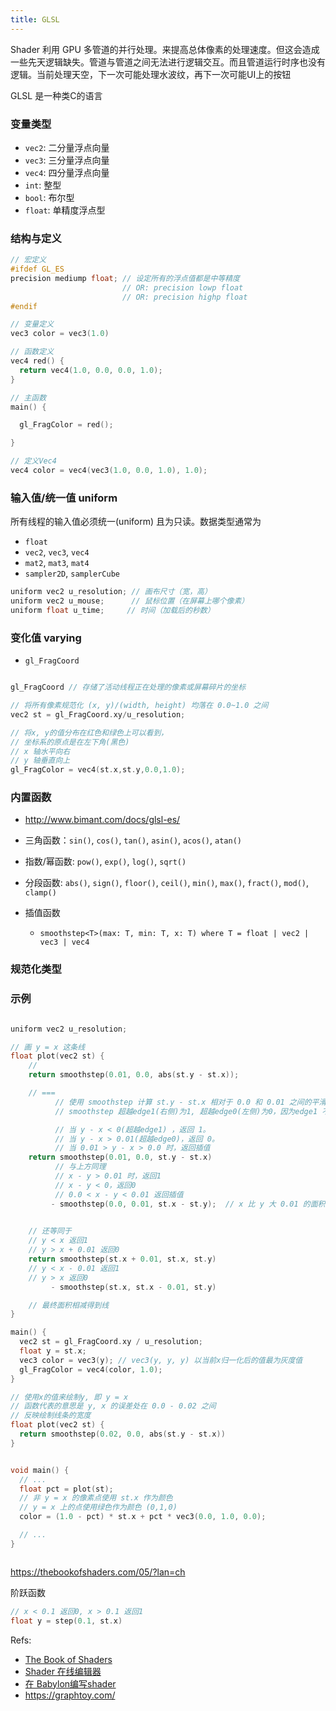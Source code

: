 ```yaml
---
title: GLSL
---
```



Shader 利用 GPU 多管道的并行处理。来提高总体像素的处理速度。但这会造成一些先天逻辑缺失。管道与管道之间无法进行逻辑交互。而且管道运行时序也没有逻辑。当前处理天空，下一次可能处理水波纹，再下一次可能UI上的按钮

GLSL 是一种类C的语言




### 变量类型 

- `vec2`: 二分量浮点向量
- `vec3`: 三分量浮点向量
- `vec4`: 四分量浮点向量
- `int`: 整型
- `bool`: 布尔型
- `float`: 单精度浮点型


### 结构与定义

```c
// 宏定义
#ifdef GL_ES
precision mediump float; // 设定所有的浮点值都是中等精度
                         // OR: precision lowp float
                         // OR: precision highp float
#endif                   

// 变量定义
vec3 color = vec3(1.0)

// 函数定义
vec4 red() {
  return vec4(1.0, 0.0, 0.0, 1.0);
}

// 主函数
main() {

  gl_FragColor = red();

}

// 定义Vec4
vec4 color = vec4(vec3(1.0, 0.0, 1.0), 1.0);
```


### 输入值/统一值 uniform

所有线程的输入值必须统一(uniform) 且为只读。数据类型通常为
- `float`
- `vec2`, `vec3`, `vec4`
- `mat2`, `mat3`, `mat4`
- `sampler2D`, `samplerCube`

``` c
uniform vec2 u_resolution; // 画布尺寸（宽，高）
uniform vec2 u_mouse;      // 鼠标位置（在屏幕上哪个像素）
uniform float u_time;     // 时间（加载后的秒数）
```

### 变化值 varying

- `gl_FragCoord`

``` c

gl_FragCoord // 存储了活动线程正在处理的像素或屏幕碎片的坐标

// 将所有像素规范化 (x, y)/(width, height) 均落在 0.0~1.0 之间
vec2 st = gl_FragCoord.xy/u_resolution;

// 将x, y的值分布在红色和绿色上可以看到，
// 坐标系的原点是在左下角(黑色)
// x 轴水平向右
// y 轴垂直向上
gl_FragColor = vec4(st.x,st.y,0.0,1.0);
```


### 内置函数 

- <http://www.bimant.com/docs/glsl-es/>

- 三角函数：`sin()`, `cos()`, `tan()`, `asin()`, `acos()`, `atan()`
- 指数/幂函数: `pow()`, `exp()`, `log()`, `sqrt()`
- 分段函数: `abs()`, `sign()`, `floor()`, `ceil()`, `min()`, `max()`, `fract()`, `mod()`, `clamp()`

- 插值函数 
  - `smoothstep<T>(max: T, min: T, x: T) where T = float | vec2 | vec3 | vec4`


###  规范化类型



### 示例 

``` c

uniform vec2 u_resolution;

// 画 y = x 这条线
float plot(vec2 st) {    
    // 
    return smoothstep(0.01, 0.0, abs(st.y - st.x));

    // === 
          // 使用 smoothstep 计算 st.y - st.x 相对于 0.0 和 0.01 之间的平滑插值。
          // smoothstep 超越edge1(右侧)为1, 超越edge0(左侧)为0，因为edge1 不一定 大于 edge0 这两个值只是用来插值的，超越的意思不一定是大于, 要根据 edge0, edge1 的相对关系决定

          // 当 y - x < 0(超越edge1) ，返回 1。
          // 当 y - x > 0.01(超越edge0)，返回 0。
          // 当 0.01 > y - x > 0.0 时，返回插值
    return smoothstep(0.01, 0.0, st.y - st.x)   
          // 与上方同理
          // x - y > 0.01 时，返回1
          // x - y < 0，返回0
          // 0.0 < x - y < 0.01 返回插值
         - smoothstep(0.0, 0.01, st.x - st.y);  // x 比 y 大 0.01 的面积
    

    // 还等同于 
    // y < x 返回1
    // y > x + 0.01 返回0
    return smoothstep(st.x + 0.01, st.x, st.y)
    // y < x - 0.01 返回1
    // y > x 返回0
         - smoothstep(st.x, st.x - 0.01, st.y) 

    // 最终面积相减得到线
}

main() {
  vec2 st = gl_FragCoord.xy / u_resolution;
  float y = st.x;
  vec3 color = vec3(y); // vec3(y, y, y) 以当前x归一化后的值最为灰度值 
  gl_FragColor = vec4(color, 1.0);
}
```

``` c
// 使用x的值来绘制y, 即 y = x
// 函数代表的意思是 y, x 的误差处在 0.0 - 0.02 之间 
// 反映绘制线条的宽度
float plot(vec2 st) {
  return smoothstep(0.02, 0.0, abs(st.y - st.x))
}


void main() {
  // ...
  float pct = plot(st);
  // 非 y = x 的像素点使用 st.x 作为颜色
  // y = x 上的点使用绿色作为颜色 (0,1,0)
  color = (1.0 - pct) * st.x + pct * vec3(0.0, 1.0, 0.0);

  // ...
}
```

``` ts

```

https://thebookofshaders.com/05/?lan=ch

阶跃函数

``` c
// x < 0.1 返回0, x > 0.1 返回1
float y = step(0.1, st.x) 
```


Refs:
- [The Book of Shaders](https://thebookofshaders.com?lan=ch)
- [Shader 在线编辑器](http://editor.thebookofshaders.com/)
- [在 Babylon编写shader](./)
- https://graphtoy.com/